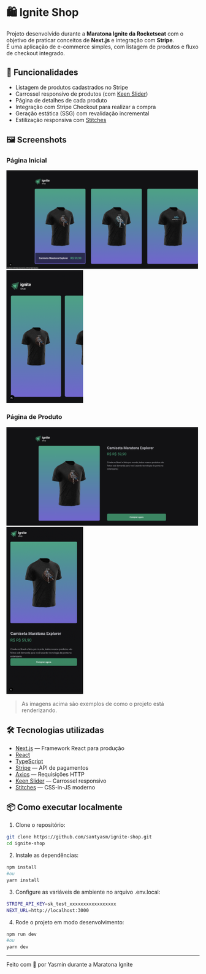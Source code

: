 # 🛍️ Ignite Shop

Projeto desenvolvido durante a **Maratona Ignite da Rocketseat** com o objetivo de praticar conceitos de **Next.js** e integração com **Stripe**.  
É uma aplicação de e-commerce simples, com listagem de produtos e fluxo de checkout integrado.

## 🚀 Funcionalidades

- Listagem de produtos cadastrados no Stripe
- Carrossel responsivo de produtos (com [Keen Slider](https://keen-slider.io/))
- Página de detalhes de cada produto
- Integração com Stripe Checkout para realizar a compra
- Geração estática (SSG) com revalidação incremental
- Estilização responsiva com [Stitches](https://stitches.dev/)

## 🖼️ Screenshots

### Página Inicial
<img src="./src//assets/screenshots/home.png" width="500" />
<img src="./src//assets/screenshots/mobile-home.png" width="200" />

### Página de Produto
<img src="./src//assets/screenshots/product.png" width="500" />
<img src="./src//assets/screenshots/mobile-product.png" width="200" />

> As imagens acima são exemplos de como o projeto está renderizando.

## 🛠️ Tecnologias utilizadas

- [Next.js](https://nextjs.org/) — Framework React para produção
- [React](https://react.dev/)
- [TypeScript](https://www.typescriptlang.org/)
- [Stripe](https://stripe.com/) — API de pagamentos
- [Axios](https://axios-http.com/) — Requisições HTTP
- [Keen Slider](https://keen-slider.io/) — Carrossel responsivo
- [Stitches](https://stitches.dev/) — CSS-in-JS moderno

## 📦 Como executar localmente

1. Clone o repositório:
```bash
git clone https://github.com/santyasm/ignite-shop.git
cd ignite-shop
```

2. Instale as dependências:
```bash
npm install
#ou
yarn install
````

3. Configure as variáveis de ambiente no arquivo .env.local:

```bash
STRIPE_API_KEY=sk_test_xxxxxxxxxxxxxxxxx
NEXT_URL=http://localhost:3000
```

4. Rode o projeto em modo desenvolvimento:
```bash
npm run dev 
#ou
yarn dev
```

---

Feito com 💜 por Yasmin durante a Maratona Ignite